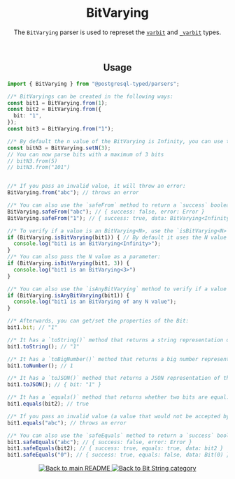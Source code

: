 <h1 align="center">
	BitVarying
</h1>
<p align="center">
  The <code>BitVarying</code> parser is used to represet the <a href="https://www.postgresql.org/docs/8.1/datatype-bit.html"><code>varbit</code></a> and <a href="https://www.postgresql.org/docs/8.1/datatype-bit.html"><code>_varbit</code></a> types.
</p>
<br/>

<!-- Usage -->
<h2 align="center">
	Usage
</h2>

```ts
import { BitVarying } from "@postgresql-typed/parsers";

//* BitVaryings can be created in the following ways:
const bit1 = BitVarying.from(1);
const bit2 = BitVarying.from({
  bit: "1",
});
const bit3 = BitVarying.from("1");

//* By default the n value of the BitVarying is Infinity, you can use the `setN` method to customize this:
const bitN3 = BitVarying.setN(3);
// You can now parse bits with a maximum of 3 bits
// bitN3.from(5)
// bitN3.from("101")


//* If you pass an invalid value, it will throw an error:
BitVarying.from("abc"); // throws an error

//* You can also use the `safeFrom` method to return a `success` boolean instead of throwing an error:
BitVarying.safeFrom("abc"); // { success: false, error: Error }
BitVarying.safeFrom("1"); // { success: true, data: BitVarying<Infinity>(1) }

//* To verify if a value is an BitVarying<N>, use the `isBitVarying<N>` method:
if (BitVarying.isBitVarying(bit1)) { // By default it uses the N value of the BitVarying (in this case Infinity)
  console.log("bit1 is an BitVarying<Infinity>");
}
//* You can also pass the N value as a parameter:
if (BitVarying.isBitVarying(bit1, 3)) {
  console.log("bit1 is an BitVarying<3>")
}

//* You can also use the `isAnyBitVarying` method to verify if a value is an BitVarying of any N value:
if (BitVarying.isAnyBitVarying(bit1)) {
  console.log("bit1 is an BitVarying of any N value");
}

//* Afterwards, you can get/set the properties of the Bit:
bit1.bit; // "1"

//* It has a `toString()` method that returns a string representation of the Bit:
bit1.toString(); // "1"

//* It has a `toBigNumber()` method that returns a big number representation of the Bit:
bit1.toNumber(); // 1

//* It has a `toJSON()` method that returns a JSON representation of the Bit:
bit1.toJSON(); // { bit: "1" }

//* It has a `equals()` method that returns whether two bits are equal:
bit1.equals(bit2); // true

//* If you pass an invalid value (a value that would not be accepted by the `from` method), it will throw an error:
bit1.equals("abc"); // throws an error

//* You can also use the `safeEquals` method to return a `success` boolean instead of throwing an error:
bit1.safeEquals("abc"); // { success: false, error: Error }
bit1.safeEquals(bit2); // { success: true, equals: true, data: bit2 }
bit1.safeEquals("0"); // { success: true, equals: false, data: Bit(0) }
```

<p align="center">
  <!-- Back to main README button -->
  <a href="../../README.md">
    <img src="https://img.shields.io/badge/-Back%20to%20main%20README-blue" alt="Back to main README" />
  </a>
  <!-- Back to category button -->
  <a href="./BitString.md">
    <img src="https://img.shields.io/badge/-Back%20to%20Bit%20String%20category-blue" alt="Back to Bit String category" />
  </a>
</p>